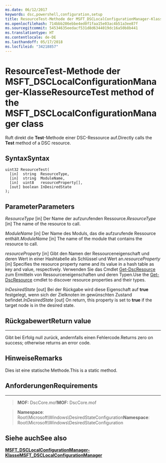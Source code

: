 ```yaml
---
ms.date: 06/12/2017
keywords: dsc,powershell,configuration,setup
title: ResourceTest-Methode der MSFT_DSCLocalConfigurationManager-Klasse
ms.openlocfilehash: 714bbb286ebbe4ed0f1faa15e03ac4b51a3ee87f
ms.sourcegitcommit: 54534635eedacf531d8d6344019dc16a50b8b441
ms.translationtype: HT
ms.contentlocale: de-DE
ms.lasthandoff: 05/17/2018
ms.locfileid: "34218857"
---
```

# <a name="resourcetest-method-of-the-msftdsclocalconfigurationmanager-class"></a><span data-ttu-id="df494-103">ResourceTest-Methode der MSFT_DSCLocalConfigurationManager-Klasse</span><span class="sxs-lookup"><span data-stu-id="df494-103">ResourceTest method of the MSFT_DSCLocalConfigurationManager class</span></span>

<span data-ttu-id="df494-104">Ruft direkt die **Test**-Methode einer DSC-Ressource auf.</span><span class="sxs-lookup"><span data-stu-id="df494-104">Directly calls the **Test** method of a DSC resource.</span></span>

<a name="syntax"></a><span data-ttu-id="df494-105">Syntax</span><span class="sxs-lookup"><span data-stu-id="df494-105">Syntax</span></span>
------

```mof
uint32 ResourceTest(
  [in]  string  ResourceType,
  [in]  string  ModuleName,
  [in]  uint8   resourceProperty[],
  [out] boolean InDesiredState
);
```

<a name="parameters"></a><span data-ttu-id="df494-106">Parameter</span><span class="sxs-lookup"><span data-stu-id="df494-106">Parameters</span></span>
----------

<span data-ttu-id="df494-107">*ResourceType* \[in\] Der Name der aufzurufenden Ressource.</span><span class="sxs-lookup"><span data-stu-id="df494-107">*ResourceType* \[in\] The name of the resource to call.</span></span>

<span data-ttu-id="df494-108">*ModuleName* \[in\] Der Name des Moduls, das die aufzurufende Ressource enthält.</span><span class="sxs-lookup"><span data-stu-id="df494-108">*ModuleName* \[in\] The name of the module that contains the resource to call.</span></span>

<span data-ttu-id="df494-109">*resourceProperty* \[in\] Gibt den Namen der Ressourceneigenschaft und deren Wert in einer Hashtabelle als Schlüssel und Wert an.</span><span class="sxs-lookup"><span data-stu-id="df494-109">*resourceProperty* \[in\] Specifies the resource property name and its value in a hash table as key and value, respectively.</span></span> <span data-ttu-id="df494-110">Verwenden Sie das Cmdlet [Get-DscResource](https://technet.microsoft.com/library/dn521625.aspx) zum Ermitteln von Ressourceneigenschaften und deren Typen.</span><span class="sxs-lookup"><span data-stu-id="df494-110">Use the [Get-DscResource](https://technet.microsoft.com/library/dn521625.aspx) cmdlet to discover resource properties and their types.</span></span>

<span data-ttu-id="df494-111">*InDesiredState* \[out\] Bei der Rückgabe wird diese Eigenschaft auf **true** festgelegt, wenn sich der Zielknoten im gewünschten Zustand befindet.</span><span class="sxs-lookup"><span data-stu-id="df494-111">*InDesiredState* \[out\] On return, this property is set to **true** if the target node is in the desired state.</span></span>

## <a name="return-value"></a><span data-ttu-id="df494-112">Rückgabewert</span><span class="sxs-lookup"><span data-stu-id="df494-112">Return value</span></span>
------------

<span data-ttu-id="df494-113">Gibt bei Erfolg null zurück, andernfalls einen Fehlercode.</span><span class="sxs-lookup"><span data-stu-id="df494-113">Returns zero on success; otherwise returns an error code.</span></span>

## <a name="remarks"></a><span data-ttu-id="df494-114">Hinweise</span><span class="sxs-lookup"><span data-stu-id="df494-114">Remarks</span></span>

<span data-ttu-id="df494-115">Dies ist eine statische Methode.</span><span class="sxs-lookup"><span data-stu-id="df494-115">This is a static method.</span></span>

## <a name="requirements"></a><span data-ttu-id="df494-116">Anforderungen</span><span class="sxs-lookup"><span data-stu-id="df494-116">Requirements</span></span>
------------
><span data-ttu-id="df494-117">**MOF:** DscCore.mof</span><span class="sxs-lookup"><span data-stu-id="df494-117">**MOF:** DscCore.mof</span></span>

><span data-ttu-id="df494-118">**Namespace**: Root\Microsoft\Windows\DesiredStateConfiguration</span><span class="sxs-lookup"><span data-stu-id="df494-118">**Namespace**: Root\Microsoft\Windows\DesiredStateConfiguration</span></span>


## <a name="see-also"></a><span data-ttu-id="df494-119">Siehe auch</span><span class="sxs-lookup"><span data-stu-id="df494-119">See also</span></span>


[<span data-ttu-id="df494-120">**MSFT_DSCLocalConfigurationManager-Klasse**</span><span class="sxs-lookup"><span data-stu-id="df494-120">**MSFT_DSCLocalConfigurationManager**</span></span>](msft-dsclocalconfigurationmanager.md)